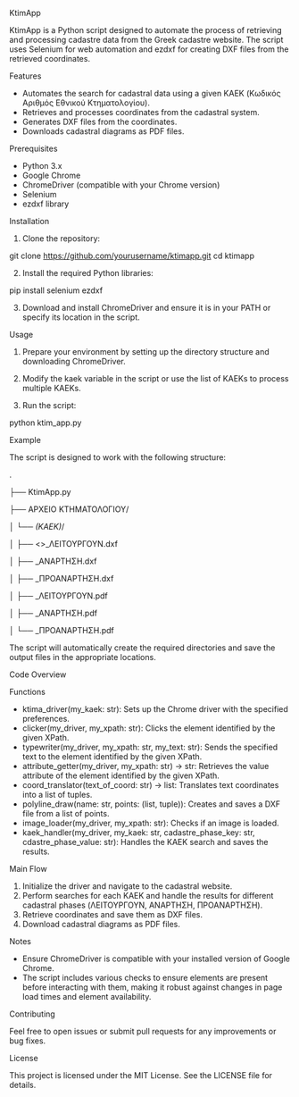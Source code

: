 KtimApp

KtimApp is a Python script designed to automate the process of retrieving and processing cadastre data from the Greek cadastre website. The script uses Selenium for web automation and ezdxf for creating DXF files from the retrieved coordinates.


Features

- Automates the search for cadastral data using a given KAEK (Κωδικός Αριθμός Εθνικού Κτηματολογίου).
- Retrieves and processes coordinates from the cadastral system.
- Generates DXF files from the coordinates.
- Downloads cadastral diagrams as PDF files.


Prerequisites

- Python 3.x
- Google Chrome
- ChromeDriver (compatible with your Chrome version)
- Selenium
- ezdxf library


Installation

1. Clone the repository:

git clone https://github.com/yourusername/ktimapp.git
cd ktimapp

2. Install the required Python libraries:

pip install selenium ezdxf

3. Download and install ChromeDriver and ensure it is in your PATH or specify its location in the script.


Usage

1. Prepare your environment by setting up the directory structure and downloading ChromeDriver.

2. Modify the kaek variable in the script or use the list of KAEKs to process multiple KAEKs.

3. Run the script:

python ktim_app.py


Example

The script is designed to work with the following structure:

.

├── KtimApp.py

├── ΑΡΧΕΙΟ ΚΤΗΜΑΤΟΛΟΓΙΟΥ/

│   └── *(KAEK)*/

│       ├── <<KAEK>>_ΛΕΙΤΟΥΡΓΟΥΝ.dxf

│       ├── <KAEK>_ΑΝΑΡΤΗΣΗ.dxf

│       ├── <KAEK>_ΠΡΟΑΝΑΡΤΗΣΗ.dxf

│       ├── <KAEK>_ΛΕΙΤΟΥΡΓΟΥΝ.pdf

│       ├── <KAEK>_ΑΝΑΡΤΗΣΗ.pdf

│       └── <KAEK>_ΠΡΟΑΝΑΡΤΗΣΗ.pdf

The script will automatically create the required directories and save the output files in the appropriate locations.


Code Overview


Functions
- ktima_driver(my_kaek: str): Sets up the Chrome driver with the specified preferences.
- clicker(my_driver, my_xpath: str): Clicks the element identified by the given XPath.
- typewriter(my_driver, my_xpath: str, my_text: str): Sends the specified text to the element identified by the given XPath.
- attribute_getter(my_driver, my_xpath: str) -> str: Retrieves the value attribute of the element identified by the given XPath.
- coord_translator(text_of_coord: str) -> list: Translates text coordinates into a list of tuples.
- polyline_draw(name: str, points: (list, tuple)): Creates and saves a DXF file from a list of points.
- image_loader(my_driver, my_xpath: str): Checks if an image is loaded.
- kaek_handler(my_driver, my_kaek: str, cadastre_phase_key: str, cdastre_phase_value: str): Handles the KAEK search and saves the results.


Main Flow

1. Initialize the driver and navigate to the cadastral website.
2. Perform searches for each KAEK and handle the results for different cadastral phases (ΛΕΙΤΟΥΡΓΟΥΝ, ΑΝΑΡΤΗΣΗ, ΠΡΟΑΝΑΡΤΗΣΗ).
3. Retrieve coordinates and save them as DXF files.
4. Download cadastral diagrams as PDF files.


Notes

- Ensure ChromeDriver is compatible with your installed version of Google Chrome.
- The script includes various checks to ensure elements are present before interacting with them, making it robust against changes in page load times and element     availability.


Contributing

Feel free to open issues or submit pull requests for any improvements or bug fixes.


License

This project is licensed under the MIT License. See the LICENSE file for details.
